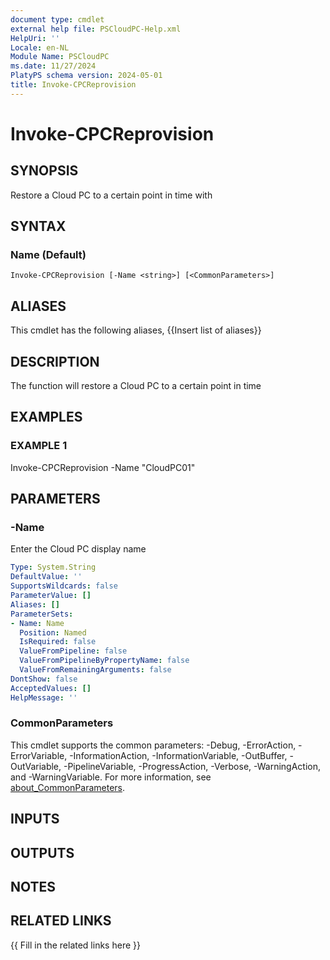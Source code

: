 ```yaml
---
document type: cmdlet
external help file: PSCloudPC-Help.xml
HelpUri: ''
Locale: en-NL
Module Name: PSCloudPC
ms.date: 11/27/2024
PlatyPS schema version: 2024-05-01
title: Invoke-CPCReprovision
---
```


# Invoke-CPCReprovision

## SYNOPSIS

Restore a Cloud PC to a certain point in time with

## SYNTAX

### Name (Default)

```
Invoke-CPCReprovision [-Name <string>] [<CommonParameters>]
```

## ALIASES

This cmdlet has the following aliases,
  {{Insert list of aliases}}

## DESCRIPTION

The function will restore a Cloud PC to a certain point in time

## EXAMPLES

### EXAMPLE 1

Invoke-CPCReprovision -Name "CloudPC01"

## PARAMETERS

### -Name

Enter the Cloud PC display name

```yaml
Type: System.String
DefaultValue: ''
SupportsWildcards: false
ParameterValue: []
Aliases: []
ParameterSets:
- Name: Name
  Position: Named
  IsRequired: false
  ValueFromPipeline: false
  ValueFromPipelineByPropertyName: false
  ValueFromRemainingArguments: false
DontShow: false
AcceptedValues: []
HelpMessage: ''
```

### CommonParameters

This cmdlet supports the common parameters: -Debug, -ErrorAction, -ErrorVariable,
-InformationAction, -InformationVariable, -OutBuffer, -OutVariable, -PipelineVariable,
-ProgressAction, -Verbose, -WarningAction, and -WarningVariable. For more information, see
[about_CommonParameters](https://go.microsoft.com/fwlink/?LinkID=113216).

## INPUTS

## OUTPUTS

## NOTES

## RELATED LINKS

{{ Fill in the related links here }}

